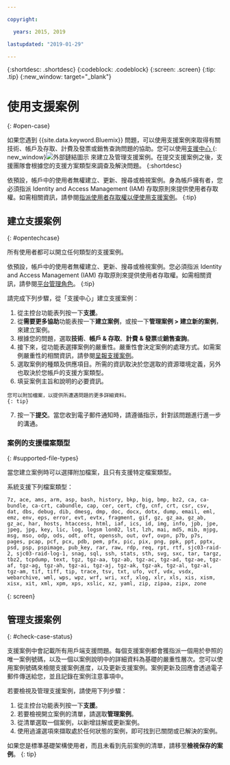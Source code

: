 ```yaml
---

copyright:

  years: 2015, 2019

lastupdated: "2019-01-29"

---
```


{:shortdesc: .shortdesc}
{:codeblock: .codeblock}
{:screen: .screen}
{:tip: .tip}
{:new_window: target="_blank"}

# 使用支援案例 
{: #open-case}

如果您遇到 {{site.data.keyword.Bluemix}} 問題，可以使用支援案例來取得有關技術、帳戶及存取、計費及發票或銷售查詢問題的協助。您可以使用[支援中心 ](https://dev.console.cloud.ibm.com/unifiedsupport/supportcenter){: new_window}![外部鏈結圖示](../icons/launch-glyph.svg "外部鏈結圖示") 來建立及管理支援案例。在提交支援案例之後，支援團隊會根據您的支援方案類型來調查及解決問題。
{:shortdesc}

依預設，帳戶中的使用者無權建立、更新、搜尋或檢視案例。身為帳戶擁有者，您必須指派 Identity and Access Management (IAM) 存取原則來提供使用者存取權。如需相關資訊，請參閱[指派使用者存取權以便使用支援案例](/docs/get-support?topic=get-support-access#access)。
{:tip}

## 建立支援案例
{: #opentechcase}

所有使用者都可以開立任何類型的支援案例。

依預設，帳戶中的使用者無權建立、更新、搜尋或檢視案例。您必須指派 Identity and Access Management (IAM) 存取原則來提供使用者存取權。如需相關資訊，請參閱[平台管理角色](/docs/iam?topic=iam-platformroles#platformroles)。
{:tip}

請完成下列步驟，從「支援中心」建立支援案例： 

  1. 從主控台功能表列按一下**支援**。
  2. 從**需要更多協助**功能表按一下**建立案例**，或按一下**管理案例 > 建立新的案例**，來建立案例。
  3. 根據您的問題，選取**技術**、**帳戶 & 存取**、**計費 & 發票**或**銷售查詢**。
  4. 接下來，從功能表選擇案例的嚴重性。嚴重性會決定案例的處理方式。如需案例嚴重性的相關資訊，請參閱[呈報支援案例](/docs/get-support?topic=get-support-escalation#escalation)。
  5. 選取案例的種類及供應項目。所需的資訊取決於您選取的資源環境定義，另外也取決於您帳戶的支援方案類型。
  6. 填妥案例主旨和說明的必要資訊。 
  
    您可以附加檔案，以提供所遭遇問題的更多詳細資料。
    {: tip}
  7. 按一下**提交**。當您收到電子郵件通知時，請遵循指示，針對該問題進行進一步的溝通。 

### 案例的支援檔案類型 
{: #supported-file-types}

當您建立案例時可以選擇附加檔案，且只有支援特定檔案類型。 

系統支援下列檔案類型： 

```
7z, ace, ams, arm, asp, bash, history, bkp, big, bmp, bz2, ca, ca-bundle, ca-crt, cabundle, cap, cer, cert, cfg, cnf, crt, csr, csv, dat, dbs, debug, dib, dmesg, dmp, doc, docx, dotx, dump, email, eml, emz, env, eps, error, evt, evtx, fragment, gif, gz, gz_aa, gz_ab, gz_ac, har, hosts, htaccess, html, iaf, ics, id, img, info, jpb, jpe, jpeg, jpg, key, lic, log, logsm lon02, lst, lzh, mai, md5, mib, mjpg, msg, mso, odp, ods, odt, oft, openssh, out, ovf, ovpn, p7b, p7s, pages, pcap, pcf, pcx, pdb, pem, pfx, pic, pix, png, ppk, ppt, pptx, psd, psp, pspimage, pub_key, rar, raw, rdp, req, rpt, rtf, sjc03-raid-2, sjc03-raid-log-1, snag, sql, ssh, stats, sth, svg, sxc, tar, targz, tbz2, tcpdump, text, tgz, tgz-aa, tgz-ab, tgz-ac, tgz-ad, tgz-ae, tgz-af, tgz-ag, tgz-ah, tgz-ai, tgz-aj, tgz-ak, tgz-ak, tgz-al, tgz-al, tgz-am, tif, tiff, tip, trace, tsv, txt, ufo, vcf, vdx, vsdx, webarchive, wml, wps, wpz, wrf, wri, xcf, xlog, xlr, xls, xis, xism, xisx, xit, xml, xpm, xps, xslic, xz, yaml, zip, zipaa, zipx, zone
```
{: screen}

## 管理支援案例 
{: #check-case-status}

支援案例中會記載所有用戶端支援問題。每個支援案例都會獲指派一個用於參照的唯一案例號碼，以及一個以案例說明中的詳細資料為基礎的嚴重性層次。您可以使用案例號碼來檢閱支援案例進度，以及更新支援案例。案例更新及回應會透過電子郵件傳送給您，並且記錄在案例注意事項中。 

若要檢視及管理支援案例，請使用下列步驟：

  1. 從主控台功能表列按一下**支援**。
  2. 若要檢視開立案例的清單，請選取**管理案例**。
  3. 從清單選取一個案例，以新增註解或更新案例。
  4. 使用過濾選項來擷取處於任何狀態的案例，即可找到已關閉或已解決的案例。 

如果您是標準基礎架構使用者，而且未看到先前案例的清單，請移至**檢視保存的案例**。
{: tip}

